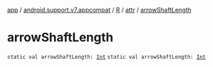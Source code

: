 [app](../../../index.md) / [android.support.v7.appcompat](../../index.md) / [R](../index.md) / [attr](index.md) / [arrowShaftLength](./arrow-shaft-length.md)

# arrowShaftLength

`static val arrowShaftLength: `[`Int`](https://kotlinlang.org/api/latest/jvm/stdlib/kotlin/-int/index.html)
`static val arrowShaftLength: `[`Int`](https://kotlinlang.org/api/latest/jvm/stdlib/kotlin/-int/index.html)